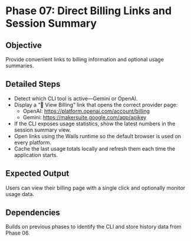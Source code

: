 # Phase 07: Direct Billing Links and Session Summary

## Objective
Provide convenient links to billing information and optional usage summaries.

## Detailed Steps
- Detect which CLI tool is active—Gemini or OpenAI.
- Display a “🧾 View Billing” link that opens the correct provider page:
  - OpenAI: <https://platform.openai.com/account/billing>
  - Gemini: <https://makersuite.google.com/app/apikey>
- If the CLI exposes usage statistics, show the latest numbers in the session summary view.
- Open links using the Wails runtime so the default browser is used on every platform.
- Cache the last usage totals locally and refresh them each time the application starts.

## Expected Output
Users can view their billing page with a single click and optionally monitor usage data.

## Dependencies
Builds on previous phases to identify the CLI and store history data from Phase 06.

